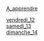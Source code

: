 [A_apprendre](A_apprendre)

[vendredi_12](vendredi_12)  
[samedi_13](samedi_13)  
[dimanche_14](dimanche_14)  

